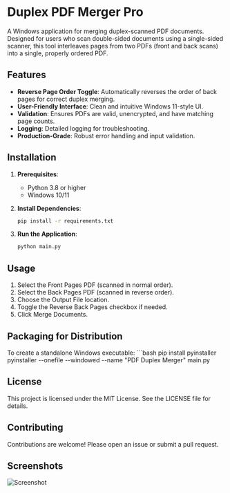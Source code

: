 # Duplex PDF Merger Pro

A Windows application for merging duplex-scanned PDF documents. Designed for users who scan double-sided documents using a single-sided scanner, this tool interleaves pages from two PDFs (front and back scans) into a single, properly ordered PDF.

## Features
- **Reverse Page Order Toggle**: Automatically reverses the order of back pages for correct duplex merging.
- **User-Friendly Interface**: Clean and intuitive Windows 11-style UI.
- **Validation**: Ensures PDFs are valid, unencrypted, and have matching page counts.
- **Logging**: Detailed logging for troubleshooting.
- **Production-Grade**: Robust error handling and input validation.

## Installation
1. **Prerequisites**:
   - Python 3.8 or higher
   - Windows 10/11

2. **Install Dependencies**:
   ```bash
   pip install -r requirements.txt

3. **Run the Application**:
   ```bash
   python main.py

## Usage
1. Select the Front Pages PDF (scanned in normal order).
2. Select the Back Pages PDF (scanned in reverse order).
3. Choose the Output File location.
4. Toggle the Reverse Back Pages checkbox if needed.
5. Click Merge Documents.

## Packaging for Distribution

To create a standalone Windows executable:
    ```bash
    pip install pyinstaller
    pyinstaller --onefile --windowed --name "PDF Duplex Merger" main.py

## License

This project is licensed under the MIT License. See the LICENSE file for details.

## Contributing

Contributions are welcome! Please open an issue or submit a pull request.

## Screenshots

![Screenshot](Screenshot.png)
